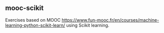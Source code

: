 ## mooc-scikit

Exercises based on MOOC https://www.fun-mooc.fr/en/courses/machine-learning-python-scikit-learn/ using Scikit learning.
